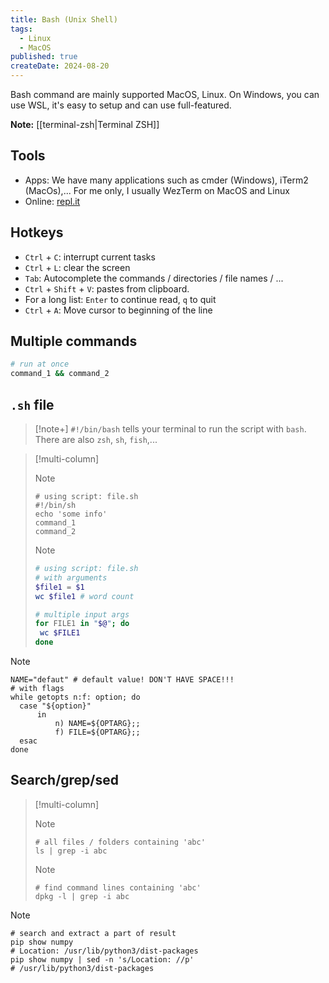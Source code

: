 ```yaml
---
title: Bash (Unix Shell)
tags:
  - Linux
  - MacOS
published: true
createDate: 2024-08-20
---
```


Bash command are mainly supported MacOS, Linux. On Windows, you can use WSL, it's easy to setup and can use full-featured.

**Note:** [[terminal-zsh|Terminal ZSH]]
## Tools
- Apps: We have many applications such as cmder (Windows), iTerm2 (MacOs),... For me only, I usually WezTerm on MacOS and Linux
- Online: [repl.it](https://repl.it/languages/bash)
## Hotkeys
- `Ctrl` + `C`: interrupt current tasks
- `Ctrl` + `L`: clear the screen
- `Tab`: Autocomplete the commands / directories / file names / ...
- `Ctrl` + `Shift` + `V`: pastes from clipboard.
- For a long list: `Enter` to continue read, `q` to quit
- `Ctrl` + `A`: Move cursor to beginning of the line
## Multiple commands

```bash
# run at once 
command_1 && command_2
```
## `.sh` file

> [!note+] 
> `#!/bin/bash` tells your terminal to run the script with `bash`. There are also `zsh`, `sh`, `fish`,...


> [!multi-column]
>
>> [!note]
>> ```shell title="file.sh"
>> # using script: file.sh
>> #!/bin/sh 
>> echo 'some info' 
>> command_1 
>> command_2
>> ```
>
>> [!note]
>> ```bash title="file.sh"
>> # using script: file.sh
>> # with arguments 
>> $file1 = $1 
>> wc $file1 # word count 
>> 
>> # multiple input args 
>> for FILE1 in "$@"; do 
>> 	wc $FILE1 
>> done
>> ```

> [!note]
> ```shell
> NAME="defaut" # default value! DON'T HAVE SPACE!!!
># with flags
>while getopts n:f: option; do
>	case "${option}"
>		in
>			n) NAME=${OPTARG};;
>			f) FILE=${OPTARG};;
>	esac
>done
>```

## Search/grep/sed

> [!multi-column]
>
>>[!note]
>>```shell
>># all files / folders containing 'abc' 
>>ls | grep -i abc  
>>```
>
>>[!note]
>>```shell
>># find command lines containing 'abc' 
>>dpkg -l | grep -i abc
>>```

> [!note]
> ```shell
> # search and extract a part of result 
> pip show numpy 
> # Location: /usr/lib/python3/dist-packages 
> pip show numpy | sed -n 's/Location: //p' 
> # /usr/lib/python3/dist-packages
> ```


